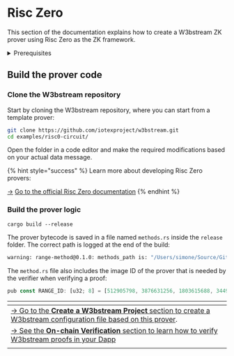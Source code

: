# Risc Zero

This section of the documentation explains how to create a W3bstream ZK prover using Risc Zero as the ZK framework.

<details>

<summary>Prerequisites</summary>

#### 1. Rust language

Ensure you have the Rust compiler correctly installed

```sh
rustc --version
```

#### 2. Cargo

Ensure you have cargo 1.72.0 or higher:

<pre><code><strong>cargo version
</strong></code></pre>

update cargo with:

```
rustup update
```

#### 3. rustzero toolchain

```
cargo install cargo-risczero
cargo risczero install
```

</details>

## Build the prover code

### Clone the W3bstream repository

Start by cloning the W3bstream repository, where you can start from a template prover:

```sh
git clone https://github.com/iotexproject/w3bstream.git
cd examples/risc0-circuit/
```

Open the folder in a code editor and make the required modifications based on your actual data message.

{% hint style="success" %}
Learn more about developing Risc Zero provers:

[→](https://dev.risczero.com/api/) [Go to the official Risc Zero documentation](https://dev.risczero.com/api/)
{% endhint %}

### Build the prover logic

```
cargo build --release
```

The prover bytecode is saved in a file named `methods.rs` inside the `release` folder. The correct path is logged at the end of the build:

```sh
warning: range-method@0.1.0: methods_path is: "/Users/simone/Source/GitHub/machinefi/sprout/examples/risc0-circuit/target/debug/build/range-method-2bec077ba5c1d7b6/out/methods.rs"
```

The `method.rs` file also includes the image ID of the prover that is needed by the verifier when verifying a proof:

```javascript
pub const RANGE_ID: [u32; 8] = [512905798, 3876631256, 1803615688, 344980519, 987991463, 241449906, 813598757, 370978982];
```



<table data-view="cards"><thead><tr><th></th></tr></thead><tbody><tr><td><a href="../deploy-to-w3bstream/">-> Go to the <strong>Create a W3bstream Project</strong> section to create a W3bstream configuration file based on this prover</a>.</td></tr><tr><td><a href="../on-chain-integration/verify-risc0-proofs.md">→ See the <strong>On-chain Verification</strong> section to learn how to verify W3bstream proofs in your Dapp </a></td></tr><tr><td></td></tr></tbody></table>

